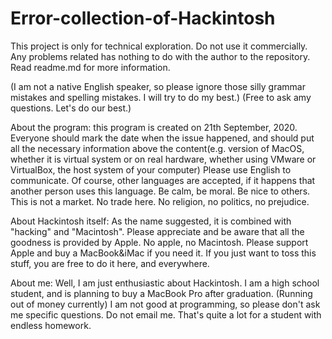 # Error-collection-of-Hackintosh
This project is only for technical exploration. Do not use it commercially. Any problems related has nothing to do with the author to the repository. Read readme.md for more information.

(I am not a native English speaker, so please ignore those silly grammar mistakes and spelling mistakes. I will try to do my best.)
(Free to ask amy questions. Let's do our best.)

About the program:
this program is created on 21th September, 2020. Everyone should mark the date when the issue happened, and should put all the necessary information above the content(e.g. version of MacOS, whether it is virtual system or on real hardware, whether using VMware or VirtualBox, the host system of your computer)
Please use English to communicate. Of course, other languages are accepted, if it happens that another person uses this language.
Be calm, be moral. Be nice to others.
This is not a market. No trade here.
No religion, no politics, no prejudice.

About Hackintosh itself:
As the name suggested, it is combined with "hacking" and "Macintosh".
Please appreciate and be aware that all the goodness is provided by Apple. No apple, no Macintosh. Please support Apple and buy a MacBook&iMac if you need it. If you just want to toss this stuff, you are free to do it here, and everywhere.

About me:
Well, I am just enthusiastic about Hackintosh. I am a high school student, and is planning to buy a MacBook Pro after graduation. (Running out of money currently)
I am not good at programming, so please don't ask me specific questions. Do not email me. That's quite a lot for a student with endless homework.
